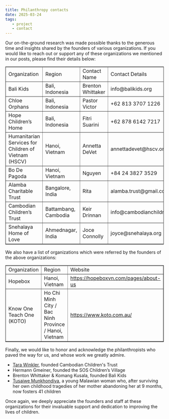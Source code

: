 ```yaml
---
title: Philanthropy contacts
date: 2025-03-24
tags:
   - project
   - contact
---
```


Our on-the-ground research was made possible thanks to the generous time and insights shared by the founders of various organizations. If you would like to reach out or support any of these organizations we mentioned in our posts, please find their details below: 

<table border="1"> 
  <tr> 
    <td>Organization</td> 
    <td>Region</td> 
    <td>Contact Name</td> 
    <td>Contact Details</td> 
    <td>Website</td> 
  </tr> 
  <tr> 
    <td>Bali Kids</td> 
    <td>Bali, Indonesia</td> 
    <td>Brenton Whittaker</td> 
    <td>info@balikids.org</td> 
    <td><a href="https://balikids.org/" target="_blank">https://balikids.org/</a></td> 
  </tr> 
  <tr> 
    <td>Chloe Orphans</td> 
    <td>Bali, Indonesia</td> 
    <td>Pastor Victor</td> 
    <td>+62 813 3707 1226</td> 
    <td><a href="https://chloeorphans.com/" target="_blank">https://chloeorphans.com/</a></td> 
  </tr> 
  <tr> 
    <td>Hope Children’s Home</td> 
    <td>Bali, Indonesia</td> 
    <td>Fitri Suarini</td> 
    <td>+62 878 6142 7217</td> 
    <td><a href="https://www.hopeorphanagebali.org/" target="_blank">https://www.hopeorphanagebali.org/</a></td> 
  </tr> 
  <tr> 
    <td>Humanitarian Services for Children of Vietnam (HSCV)</td> 
    <td>Hanoi, Vietnam</td> 
    <td>Annetta DeVet</td> 
    <td>annettadevet@hscv.org</td> 
    <td><a href="https://www.hscv.org/" target="_blank">https://www.hscv.org/</a></td> 
  </tr> 
  <tr> 
    <td>Bo De Pagoda</td> 
    <td>Hanoi, Vietnam</td> 
    <td>Nguyen</td> 
    <td>+84 24 3827 3529</td> 
    <td><a href="https://vvcd.org/overview-of-bo-de-pagoda" target="_blank">https://vvcd.org/overview-of-bo-de-pagoda</a></td> 
  </tr> 
  <tr> 
    <td>Alamba Charitable Trust</td> 
    <td>Bangalore, India</td> 
    <td>Rita</td> 
    <td>alamba.trust@gmail.com</td> 
    <td><a href="https://www.alamba.org/" target="_blank">https://www.alamba.org/</a></td> 
  </tr> 
  <tr> 
    <td>Cambodian Children’s Trust</td> 
    <td>Battambang, Cambodia</td> 
    <td>Keir Drinnan</td> 
    <td>info@cambodianchildrenstrust.org</td> 
   <td><a href="https://cambodianchildrenstrust.org/" target="_blank">https://cambodianchildrenstrust.org/</a></td> 
  </tr> 
  <tr> 
    <td>Snehalaya Home of Love</td> 
    <td>Ahmednagar, India</td> 
    <td>Joce Connolly</td> 
    <td>joyce@snehalaya.org</td> 
    <td><a href="https://www.snehalaya.org/" target="_blank">https://www.snehalaya.org/</a></td> 
  </tr> 
</table>

We also have a list of organizations which were referred by the founders of the above organizations: 

<table border="1"> 
  <tr> 
    <td>Organization</td> 
    <td>Region</td> 
    <td>Website</td> 
  </tr> 
  <tr> 
    <td>Hopebox</td> 
    <td>Hanoi, Vietnam</td> 
    <td><a href=" https://hopeboxvn.com/pages/about-us" target="_blank"> https://hopeboxvn.com/pages/about-us</a></td> 
  </tr> 
  <tr> 
    <td>Know One Teach One (KOTO)</td> 
    <td>Ho Chi Minh City / Bac Ninh Province / Hanoi, Vietnam</td> 
    <td><a href=" https://www.koto.com.au/" target="_blank"> https://www.koto.com.au/</a></td> 
  </tr> 
  </table>  

Finally, we would like to honor and acknowledge the philanthropists who paved the way for us, and whose work we greatly admire. 

- <a href= "https://www.ted.com/talks/tara_winkler_why_we_need_to_end_the_era_of_orphanages?language=en" target="_blank">Tara Winkler</a>, founded Cambodian Children's Trust
- Hermann Gmeiner, founded the SOS Children’s Village
- Brenton Whittaker & Komang Kusala, founded Bali Kids
- <a href="https://africabrief.substack.com/p/once-abandoned-23-year-old-woman" target="_blank">Tusaiwe Munkhondiya</a>, a young Malawian woman who, after surviving her own childhood tragedies of her mother abandoning her at 9 months, now fosters 41 children 

Once again, we deeply appreciate the founders and staff at these organizations for their invaluable support and dedication to improving the lives of children.  